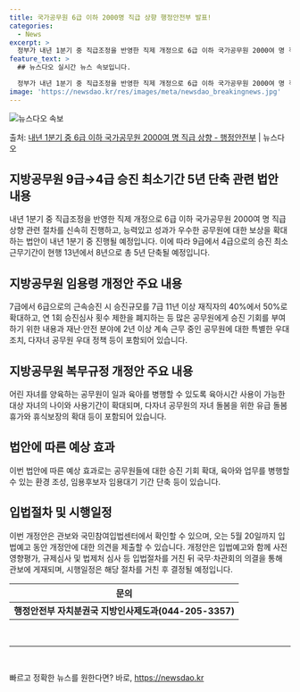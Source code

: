 ```yaml
---
title: 국가공무원 6급 이하 2000명 직급 상향 행정안전부 발표!
categories:
  - News
excerpt: >
  정부가 내년 1분기 중 직급조정을 반영한 직제 개정으로 6급 이하 국가공무원 2000여 명 직급상향 관련 절…
feature_text: >
  ## 뉴스다오 실시간 뉴스 속보입니다.

  정부가 내년 1분기 중 직급조정을 반영한 직제 개정으로 6급 이하 국가공무원 2000여 명 직급상향 관련 절…
image: 'https://newsdao.kr/res/images/meta/newsdao_breakingnews.jpg'
---
```


![뉴스다오 속보](https://newsdao.kr/res/images/meta/newsdao_breakingnews.jpg)

<p>출처: <a href="https://newsdao.kr/3532" rel="dofollow">내년 1분기 중 6급 이하 국가공무원 2000여 명 직급 상향 - 행정안전부</a> | 뉴스다오</p>

<h2 data-ke-size="size26">지방공무원 9급→4급 승진 최소기간 5년 단축 관련 법안 내용</h2>
<p data-ke-size="size16">내년 1분기 중 직급조정을 반영한 직제 개정으로 6급 이하 국가공무원 2000여 명 직급 상향 관련 절차를 신속히 진행하고, 능력있고 성과가 우수한 공무원에 대한 보상을 확대하는 법안이 내년 1분기 중 진행될 예정입니다. 이에 따라 9급에서 4급으로의 승진 최소 근무기간이 현행 13년에서 8년으로 총 5년 단축될 예정입니다.</p>

<h2 data-ke-size="size26">지방공무원 임용령 개정안 주요 내용</h2>
<p data-ke-size="size16">7급에서 6급으로의 근속승진 시 승진규모를 7급 11년 이상 재직자의 40%에서 50%로 확대하고, 연 1회 승진심사 횟수 제한을 폐지하는 등 많은 공무원에게 승진 기회를 부여하기 위한 내용과 재난·안전 분야에 2년 이상 계속 근무 중인 공무원에 대한 특별한 우대 조치, 다자녀 공무원 우대 정책 등이 포함되어 있습니다.</p>

<h2 data-ke-size="size26">지방공무원 복무규정 개정안 주요 내용</h2>
<p data-ke-size="size16">어린 자녀를 양육하는 공무원이 일과 육아를 병행할 수 있도록 육아시간 사용이 가능한 대상 자녀의 나이와 사용기간이 확대되며, 다자녀 공무원의 자녀 돌봄을 위한 유급 돌봄휴가와 휴식보장의 확대 등이 포함되어 있습니다.</p>

<h2 data-ke-size="size26">법안에 따른 예상 효과</h2>
<p data-ke-size="size16">이번 법안에 따른 예상 효과로는 공무원들에 대한 승진 기회 확대, 육아와 업무를 병행할 수 있는 환경 조성, 임용후보자 임용대기 기간 단축 등이 있습니다.</p>

<h2 data-ke-size="size26">입법절차 및 시행일정</h2>
<p data-ke-size="size16">이번 개정안은 관보와 국민참여입법센터에서 확인할 수 있으며, 오는 5월 20일까지 입법예고 동안 개정안에 대한 의견을 제출할 수 있습니다. 개정안은 입법예고와 함께 사전영향평가, 규제심사 및 법제처 심사 등 입법절차를 거친 뒤 국무·차관회의 의결을 통해 관보에 게재되며, 시행일정은 해당 절차를 거친 후 결정될 예정입니다.</p>

<table>
	<thead>
		<tr>
			<th style="text-align: center; height: 17px;"><b>문의</b></th>
		</tr>
	</thead>
	<tbody>
		<tr>
			<td style="text-align: center; height: 17px;"><b>행정안전부 자치분권국 지방인사제도과(044-205-3357)</b></td>
		</tr>
	</tbody>
</table>

<p data-ke-size="size16">&nbsp;</p>
<hr>
<p data-ke-size="size16">&nbsp;</p> 

빠르고 정확한 뉴스를 원한다면? 바로, <a href="https://newsdao.kr" rel="dofollow">https://newsdao.kr</a>


